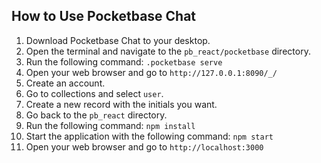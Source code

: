 ## How to Use Pocketbase Chat

1. Download Pocketbase Chat to your desktop.
2. Open the terminal and navigate to the `pb_react/pocketbase` directory.
3. Run the following command: `.pocketbase serve`
4. Open your web browser and go to `http://127.0.0.1:8090/_/`
5. Create an account.
6. Go to collections and select `user`.
7. Create a new record with the initials you want.
8. Go back to the `pb_react` directory.
9. Run the following command: `npm install`
10. Start the application with the following command: `npm start`
11. Open your web browser and go to `http://localhost:3000`
